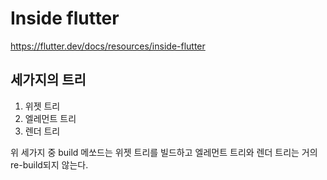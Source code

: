 # Inside flutter

https://flutter.dev/docs/resources/inside-flutter

## 세가지의 트리

1. 위젯 트리
2. 엘레먼트 트리
3. 렌더 트리

위 세가지 중 build 메쏘드는 위젯 트리를 빌드하고 엘레먼트 트리와 렌더 트리는 거의 re-build되지 않는다.